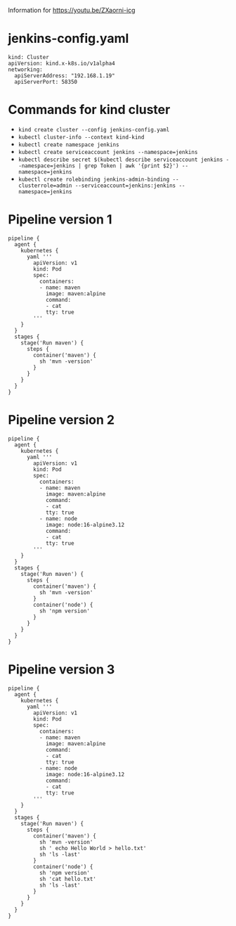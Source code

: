 Information for https://youtu.be/ZXaorni-icg

# jenkins-config.yaml
```
kind: Cluster
apiVersion: kind.x-k8s.io/v1alpha4
networking:
  apiServerAddress: "192.168.1.19"
  apiServerPort: 58350
```

# Commands for kind cluster

* `kind create cluster --config jenkins-config.yaml`
* `kubectl cluster-info --context kind-kind`
* `kubectl create namespace jenkins`
* `kubectl create serviceaccount jenkins --namespace=jenkins`
* `kubectl describe secret $(kubectl describe serviceaccount jenkins --namespace=jenkins | grep Token | awk '{print $2}') --namespace=jenkins`
* `kubectl create rolebinding jenkins-admin-binding --clusterrole=admin --serviceaccount=jenkins:jenkins --namespace=jenkins`



# Pipeline version 1
```
pipeline {
  agent {
    kubernetes {
      yaml '''
        apiVersion: v1
        kind: Pod
        spec:
          containers:
          - name: maven
            image: maven:alpine
            command:
            - cat
            tty: true
        '''
    }
  }
  stages {
    stage('Run maven') {
      steps {
        container('maven') {
          sh 'mvn -version'
        }
      }
    }
  }
}
```

# Pipeline version 2
```
pipeline {
  agent {
    kubernetes {
      yaml '''
        apiVersion: v1
        kind: Pod
        spec:
          containers:
          - name: maven
            image: maven:alpine
            command:
            - cat
            tty: true
          - name: node
            image: node:16-alpine3.12
            command:
            - cat
            tty: true
        '''
    }
  }
  stages {
    stage('Run maven') {
      steps {
        container('maven') {
          sh 'mvn -version'
        }
        container('node') {
          sh 'npm version'
        }
      }
    }
  }
}
```

# Pipeline version 3
```
pipeline {
  agent {
    kubernetes {
      yaml '''
        apiVersion: v1
        kind: Pod
        spec:
          containers:
          - name: maven
            image: maven:alpine
            command:
            - cat
            tty: true
          - name: node
            image: node:16-alpine3.12
            command:
            - cat
            tty: true
        '''
    }
  }
  stages {
    stage('Run maven') {
      steps {
        container('maven') {
          sh 'mvn -version'
          sh ' echo Hello World > hello.txt'
          sh 'ls -last'
        }
        container('node') {
          sh 'npm version'
          sh 'cat hello.txt'
          sh 'ls -last'
        }
      }
    }
  }
}
```
